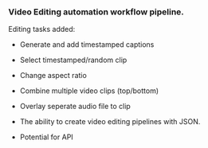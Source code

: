 ### Video Editing automation workflow pipeline.

Editing tasks added:

* Generate and add timestamped captions
* Select timestamped/random clip
* Change aspect ratio
* Combine multiple video clips (top/bottom)
* Overlay seperate audio file to clip

* The ability to create video editing pipelines with JSON.
* Potential for API
